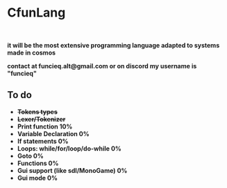 <h1>CfunLang</h1><br>

<p><b>it will be the most extensive programming language adapted to systems made in cosmos<b></p>



<p>contact at funcieq.alt@gmail.com or on discord my username is "funcieq"</p>

## To do
<ul>
<li><del>Tokens types</del></li>
<li><del>Lexer/Tokenizer</del></li>
<li>Print function <b>10%</b></li>
<li>Variable Declaration <b>0%</b></li>
<li>If statements <b>0%</b></li>
<li>Loops: while/for/loop/do-while <b>0%</b></li>
<li>Goto <b>0%</b></li>
<li>Functions <b>0%</b></li>
<li>Gui support (like sdl/MonoGame) <b>0%</b></li>
<li>Gui mode <b>0%</b></li>
</ul>